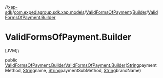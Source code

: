 //[xap-sdk](../../../../index.md)/[com.expediagroup.sdk.xap.models](../../index.md)/[ValidFormsOfPayment](../index.md)/[Builder](index.md)/[ValidFormsOfPayment.Builder](-valid-forms-of-payment.-builder.md)

# ValidFormsOfPayment.Builder

[JVM]\

public [ValidFormsOfPayment.Builder](index.md)[ValidFormsOfPayment.Builder](-valid-forms-of-payment.-builder.md)([String](https://docs.oracle.com/javase/8/docs/api/java/lang/String.html)paymentMethod, [String](https://docs.oracle.com/javase/8/docs/api/java/lang/String.html)name, [String](https://docs.oracle.com/javase/8/docs/api/java/lang/String.html)paymentSubMethod, [String](https://docs.oracle.com/javase/8/docs/api/java/lang/String.html)brandName)
